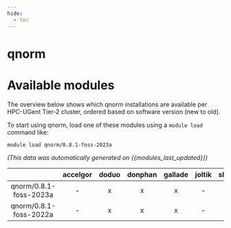 ```yaml
---
hide:
  - toc
---
```


qnorm
=====

# Available modules


The overview below shows which qnorm installations are available per HPC-UGent Tier-2 cluster, ordered based on software version (new to old).

To start using qnorm, load one of these modules using a `module load` command like:

```shell
module load qnorm/0.8.1-foss-2023a
```

*(This data was automatically generated on {{modules_last_updated}})*  

| |accelgor|doduo|donphan|gallade|joltik|shinx|skitty|
| :---: | :---: | :---: | :---: | :---: | :---: | :---: | :---: |
|qnorm/0.8.1-foss-2023a|-|x|x|x|-|x|x|
|qnorm/0.8.1-foss-2022a|-|x|x|x|-|-|-|
